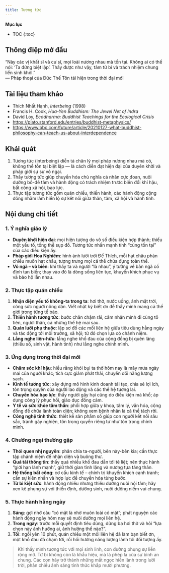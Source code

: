 ```yaml
---
title: Tương tức
---
```


**Mục lục**

- TOC
{:toc}

## Thông điệp mở đầu

“Này các vị khất sĩ và cư sĩ, mọi loài nương nhau mà tồn tại. Không ai có thể nói: ‘Ta đứng biệt lập’. Thấy được như vậy, tâm từ bi và trách nhiệm chung liền sinh khởi.”  
— Pháp thoại của Đức Thế Tôn tái hiện trong thời đại mới

## Tài liệu tham khảo

- Thích Nhất Hạnh, *Interbeing* (1998)
- Francis H. Cook, *Hua-Yen Buddhism: The Jewel Net of Indra*
- David Loy, *Ecodharma: Buddhist Teachings for the Ecological Crisis*
- <https://plato.stanford.edu/entries/buddhist-metaphysics/>
- <https://www.bbc.com/future/article/20210127-what-buddhist-philosophy-can-teach-us-about-interdependence>

## Khái quát

1. Tương tức (interbeing) diễn tả chân lý mọi pháp nương nhau mà có, không thể tồn tại biệt lập — là cách diễn đạt hiện đại của duyên khởi và pháp giới sự sự vô ngại.
2. Thấy tương tức giúp chuyển hóa chủ nghĩa cá nhân cực đoan, nuôi dưỡng bồ-đề tâm và hành động có trách nhiệm trước biến đổi khí hậu, bất công xã hội, bạo lực.
3. Thực tập tương tức gồm quán chiếu, thiền hành, các hành động cộng đồng nhằm làm hiển lộ sự kết nối giữa thân, tâm, xã hội và hành tinh.

## Nội dung chi tiết

### 1. Ý nghĩa giáo lý

- **Duyên khởi hiện đại**: mọi hiện tượng do vô số điều kiện hợp thành; thiếu một yếu tố, tổng thể sụp đổ. Tương tức nhấn mạnh tính “cùng tồn tại” của các điều kiện ấy.
- **Pháp giới Hoa Nghiêm**: hình ảnh lưới trời Đế Thích, mỗi hạt châu phản chiếu muôn hạt châu, tượng trưng mọi cá thể chứa đựng toàn thể.
- **Vô ngã – vô biên**: khi thấy ta và người “là nhau”, ý tưởng về bản ngã cố định tan biến; thay vào đó là dòng sống liên tục, khuyến khích phục vụ và bảo hộ lẫn nhau.

### 2. Thực tập quán chiếu

1. **Nhận diện yếu tố không-ta trong ta**: hơi thở, nước uống, ánh mặt trời, công sức người nông dân. Viết nhật ký biết ơn để thấy mình mang cả thế giới trong từng tế bào.
2. **Thiền hành tương tức**: bước chân chậm rãi, cảm nhận mình đi cùng tổ tiên, người thân, cả những thế hệ mai sau.
3. **Quán lưới phụ thuộc**: lập sơ đồ các mối liên hệ giữa tiêu dùng hằng ngày và tác động tới môi trường, xã hội; từ đó chọn lựa có chánh niệm.
4. **Lắng nghe liên-hữu**: lắng nghe khổ đau của cộng đồng bị quên lãng (thiểu số, sinh vật, hành tinh) như lắng nghe chính mình.

### 3. Ứng dụng trong thời đại mới

- **Chăm sóc khí hậu**: hiểu rằng khói bụi ta thở hôm nay là mây mưa ngày mai của người khác; tích cực giảm phát thải, chuyển đổi năng lượng sạch.
- **Kinh tế tương tức**: xây dựng mô hình kinh doanh tái tạo, chia sẻ lợi ích, tôn trọng quyền của người lao động và các thế hệ tương lai.
- **Chuyển hóa bạo lực**: thấy người gây hại cũng do điều kiện mà khổ; áp dụng công lý phục hồi, giáo dục đồng cảm.
- **Y tế và sức khỏe tâm thần**: phối hợp giữa y khoa, tâm lý, văn hóa, cộng đồng để chữa lành toàn diện; không xem bệnh nhân là cá thể tách rời.
- **Công nghệ tỉnh thức**: thiết kế sản phẩm số giúp con người kết nối sâu sắc, tránh gây nghiện, tôn trọng quyền riêng tư như tôn trọng chính mình.

### 4. Chướng ngại thường gặp

- **Thói quen nhị nguyên**: phân chia ta-người, bên này-bên kia; cần thực tập chánh niệm để nhận diện và buông thư.
- **Quá tải thông tin**: thấy quá nhiều khổ đau dẫn tới tê liệt; nên thực hành “giới hạn lành mạnh”, giữ thời gian tĩnh lặng và nương tựa tăng thân.
- **Hệ thống bất công**: cơ cấu kinh tế – chính trị khuyến khích cạnh tranh; cần sự kiên nhẫn và hợp lực để chuyển hóa từng bước.
- **Từ bi kiệt sức**: hành động nhiều nhưng thiếu dưỡng nuôi nội tâm; hãy xen kẽ phụng sự với thiền định, dưỡng sinh, nuôi dưỡng niềm vui chung.

### 5. Thực hành hằng ngày

1. **Sáng**: gợi nhớ câu “có mặt là nhờ muôn loài có mặt”; phát nguyện các hành động ngày hôm nay sẽ nuôi dưỡng mọi liên hệ.
2. **Trong ngày**: trước mỗi quyết định tiêu dùng, dừng ba hơi thở và hỏi “lựa chọn này ảnh hưởng ai, ảnh hưởng thế nào?”.
3. **Tối**: ngồi yên 10 phút, quán chiếu một mối liên hệ đã làm bạn biết ơn, một khổ đau đã chạm tới, rồi hồi hướng năng lượng lành tới đối tượng ấy.

> Khi thấy mình tương tức với mọi sinh linh, con đường phụng sự liền rộng mở. Từ bi không còn là khẩu hiệu, mà là phép lạ của sự bình an chung. Các con hãy trở thành những mắt ngọc hiền lành trong lưới trời, phản chiếu ánh sáng tỉnh thức khắp mười phương.
